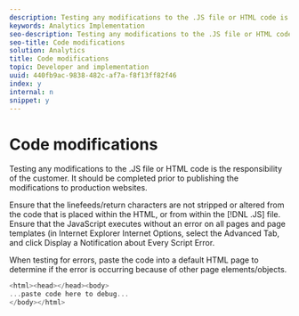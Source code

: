 ```yaml
---
description: Testing any modifications to the .JS file or HTML code is the responsibility of the customer. It should be completed prior to publishing the modifications to production websites.
keywords: Analytics Implementation
seo-description: Testing any modifications to the .JS file or HTML code is the responsibility of the customer. It should be completed prior to publishing the modifications to production websites.
seo-title: Code modifications
solution: Analytics
title: Code modifications
topic: Developer and implementation
uuid: 440fb9ac-9838-482c-af7a-f8f13ff82f46
index: y
internal: n
snippet: y
---
```


# Code modifications

Testing any modifications to the .JS file or HTML code is the responsibility of the customer. It should be completed prior to publishing the modifications to production websites.

Ensure that the linefeeds/return characters are not stripped or altered from the code that is placed within the HTML, or from within the [!DNL .JS] file. Ensure that the JavaScript executes without an error on all pages and page templates (in Internet Explorer Internet Options, select the Advanced Tab, and click Display a Notification about Every Script Error.

When testing for errors, paste the code into a default HTML page to determine if the error is occurring because of other page elements/objects.

```js
<html><head></head><body>
...paste code here to debug...
</body></html>

```

